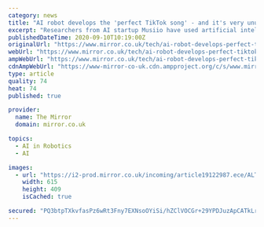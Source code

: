 ```yaml
---
category: news
title: "AI robot develops the 'perfect TikTok song' - and it's very unusual"
excerpt: "Researchers from AI startup Musiio have used artificial intelligence to develop what they claim is the ‘perfect TikTok song’"
publishedDateTime: 2020-09-10T10:19:00Z
originalUrl: "https://www.mirror.co.uk/tech/ai-robot-develops-perfect-tiktok-22659361"
webUrl: "https://www.mirror.co.uk/tech/ai-robot-develops-perfect-tiktok-22659361"
ampWebUrl: "https://www.mirror.co.uk/tech/ai-robot-develops-perfect-tiktok-22659361.amp"
cdnAmpWebUrl: "https://www-mirror-co-uk.cdn.ampproject.org/c/s/www.mirror.co.uk/tech/ai-robot-develops-perfect-tiktok-22659361.amp"
type: article
quality: 74
heat: 74
published: true

provider:
  name: The Mirror
  domain: mirror.co.uk

topics:
  - AI in Robotics
  - AI

images:
  - url: "https://i2-prod.mirror.co.uk/incoming/article19122987.ece/ALTERNATES/s615/0_Tik-Tok-media-App-Illustration.jpg"
    width: 615
    height: 409
    isCached: true

secured: "PQ3btpTXkvfasPz6wRt3Fny7EXNsoOYiSi/hZClVOCGr+29YPDJuzApCATkLrT8544lq8vEQPO6/sr/A2Rt1T9c2/9rWSzCZNO8nUaMkJ+8Tk1RZWwsNqtBE8shGlzxtP/6MwxmcK9JgYd2zGlz8T27bdCTmtclzmpIOQF/MwY4pwNb17ymK8wsst0wFTco6Ws/Jkwq73mO6aImM5HdBAM4fuoM/nhRMRoVxAkYsZGtea0wrXnYwHeUmyeIYkuFaVj9V09U+ochdsZHGMvjCwjBaJR/kjJUMmdGiyHcQT+pTNCkOuZhqMxxI1bxuarE3/KRHDQi2C1kNlH5av9701/IR08kE0R+791djnPjDXzo=;5ILmuRQYOzPpqt2z/iCjGw=="
---
```


